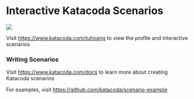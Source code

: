 # Interactive Katacoda Scenarios

[![](http://shields.katacoda.com/katacoda/tuhoang/count.svg)](https://www.katacoda.com/tuhoang "Get your profile on Katacoda.com")

Visit https://www.katacoda.com/tuhoang to view the profile and interactive scenarios

### Writing Scenarios
Visit https://www.katacoda.com/docs to learn more about creating Katacoda scenarios

For examples, visit https://github.com/katacoda/scenario-example
